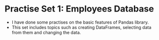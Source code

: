 # Practise Set 1: Employees Database

* I have done some practises on the basic features of Pandas library.
* This set includes topics such as creating DataFrames, selecting data from them and changing the data.
